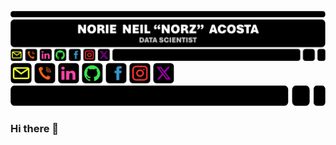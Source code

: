![GitHub Profile Header](GitHubProfileHeader.png) <a href = norieneil_acosta@outlook.com> <img src = EmailIcon.png alt = "Email Address" width = "34" height = "33"></a> <a href = 09673381501> <img src = TelephoneIcon.png alt = "Contact Number" width = "34" height = "33"></a> <a href = https://www.linkedin.com/in/norzzielein> <img src = LinkedInIcon.png alt = "LinkedIn Account" width = "34" height = "33"></a> <a href = https://github.com/norzzielein> <img src = GitHubIcon.png alt = "GitHub Account" width = "34" height = "33"></a> <a href = https://www.facebook.com/norzzielein> <img src = FacebookIcon.png alt = "Facebook Account" width = "34" height = "33"></a> <a href = https://www.instagram.com/norzzielein> <img src = InstagramIcon.png alt = "Instagram Account" width = "34" height = "33"></a> <a href = https://twitter.com/norzzielein> <img src = TwitterIcon.png alt = "Twitter Account" width = "34" height = "33"></a> <img src = GitHubProfileTrailer.png alt = "GitHub Profile Trailer" width = "580" height = "33"></a>


### Hi there 👋

<!--
**norzzielein/NORZZIELEIN** is a ✨ _special_ ✨ repository because its `README.md` (this file) appears on your GitHub profile.

Here are some ideas to get you started:

- 🔭 I’m currently working on ...
- 🌱 I’m currently learning ...
- 👯 I’m looking to collaborate on ...
- 🤔 I’m looking for help with ...
- 💬 Ask me about ...
- 📫 How to reach me: ...
- 😄 Pronouns: ...
- ⚡ Fun fact: ...
-->

